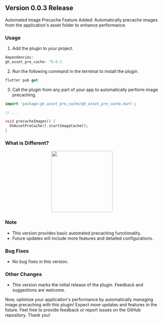 ## Version 0.0.3 Release

Automated Image Precache Feature Added: Automatically precache images from the application's asset folder to enhance performance.

### Usage

1. Add the plugin to your project.

```dart
dependencies:
gh_asset_pre_cache: ^0.0.1
```

2. Run the following command in the terminal to install the plugin.
```dart
flutter pub get
```
3. Call the plugin from any part of your app to automatically perform image precaching.
```dart
import 'package:gh_asset_pre_cache/gh_asset_pre_cache.dart';

// ...

void precacheImages() {
  GhAssetPreCache().startImageCache();
}
```

### What is Different?

<p align="center">
<img src="https://github.com/Gyeony95/gh_asset_pre_cache/assets/46639812/b066c552-8732-4e77-a8fb-9cc103249df5" width = 200>
</p>


### Note

- This version provides basic automated precaching functionality.
- Future updates will include more features and detailed configurations.

### Bug Fixes

- No bug fixes in this version.

### Other Changes
- This version marks the initial release of the plugin. Feedback and suggestions are welcome.

Now, optimize your application's performance by automatically managing image precaching with this plugin! Expect more updates and features in the future. Feel free to provide feedback or report issues on the GitHub repository. Thank you!


